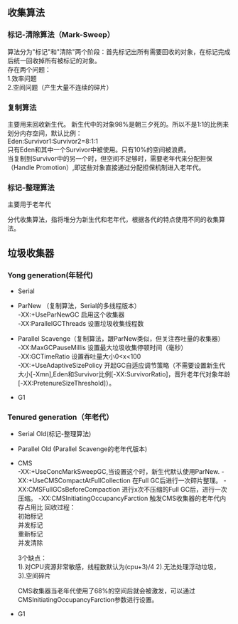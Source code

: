 ## 收集算法

### 标记-清除算法（Mark-Sweep）  
算法分为"标记"和"清除"两个阶段：首先标记出所有需要回收的对象，在标记完成后统一回收掉所有被标记的对象。  
存在两个问题：  
1.效率问题  
2.空间问题（产生大量不连续的碎片）  

### 复制算法
主要用来回收新生代。
新生代中的对象98%是朝三夕死的。所以不是1:1的比例来划分内存空间，默认比例：    
Eden:Survivor1:Survivor2=8:1:1  
只有Eden和其中一个Survivor中被使用。只有10%的空间被浪费。  
当复制到Survivor中的另一个时，但空间不足够时，需要老年代来分配担保（Handle Promotion）,即这些对象直接通过分配担保机制进入老年代。  

### 标记-整理算法
主要用于老年代


分代收集算法，指将堆分为新生代和老年代，根据各代的特点使用不同的收集算法。  

## 垃圾收集器
### Yong generation(年轻代)  
* Serial  
  
* ParNew （复制算法，Serial的多线程版本）  
  -XX:+UseParNewGC 启用这个收集器  
  -XX:ParallelGCThreads 设置垃圾收集线程数  
    
* Parallel Scavenge（复制算法，跟ParNew类似，但关注吞吐量的收集器）    
  -XX:MaxGCPauseMillis 设置最大垃圾收集停顿时间（毫秒）    
  -XX:GCTimeRatio 设置吞吐量大小0<x<100    
  -XX:+UseAdaptiveSizePolicy 开起GC自适应调节策略（不需要设置新生代大小[-Xmn],Eden和Survivor比例[-XX:SurvivorRatio]，晋升老年代对象年龄[-XX:PretenureSizeThreshold]）。
  
* G1  

### Tenured generation（年老代）
* Serial Old(标记-整理算法)  

* Parallel Old (Parallel Scavenge的老年代版本)


* CMS  
  -XX:+UseConcMarkSweepGC,当设置这个时，新生代默认使用ParNew.
  -XX:+UseCMSCompactAtFullCollection 在Full GC后进行一次碎片整理。
  -XX:CMSFullGCsBeforeCompaction 进行x次不压缩的Full GC后，进行一次压缩。
  -XX:CMSInitiatingOccupancyFarction 触发CMS收集器的老年代内存占用比
  回收过程：  
  初始标记  
  并发标记  
  重新标记  
  并发清除  
  
  3个缺点：  
  1).对CPU资源非常敏感，线程数默认为(cpu+3)/4 
  2).无法处理浮动垃圾，  
  3).空间碎片    
  
  CMS收集器当老年代使用了68%的空间后就会被激发，可以通过CMSInitiatingOccupancyFarction参数进行设置。

* G1

